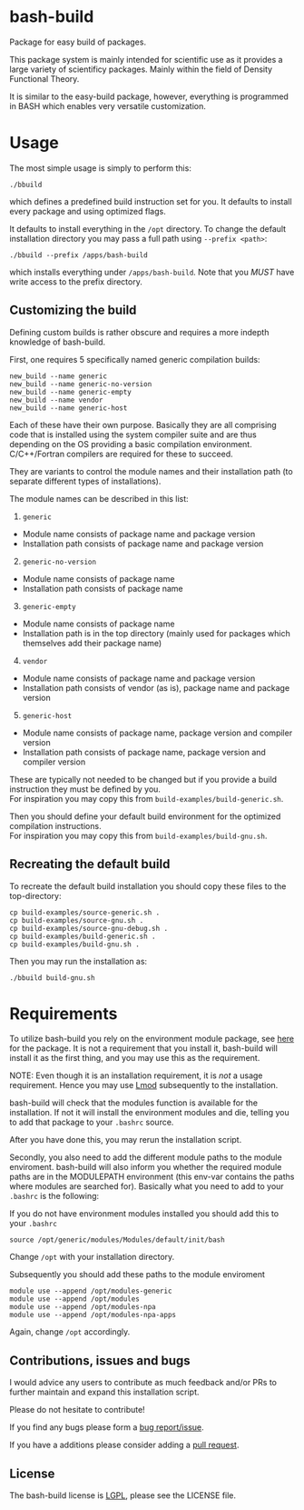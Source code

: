 
# bash-build #

Package for easy build of packages.

This package system is mainly intended for scientific use as it provides
a large variety of scientificy packages. Mainly within the field of
Density Functional Theory.

It is similar to the easy-build package, however, everything
is programmed in BASH which enables very versatile customization.

# Usage #

The most simple usage is simply to perform this:

    ./bbuild

which defines a predefined build instruction set for you.
It defaults to install every package and using optimized flags.

It defaults to install everything in the `/opt` directory. To
change the default installation directory you may pass a full
path using `--prefix <path>`:

    ./bbuild --prefix /apps/bash-build

which installs everything under `/apps/bash-build`. Note that you *MUST*
have write access to the prefix directory.


## Customizing the build ##

Defining custom builds is rather obscure and requires a more indepth knowledge
of bash-build.

First, one requires 5 specifically named generic compilation builds:

    new_build --name generic
    new_build --name generic-no-version
    new_build --name generic-empty
    new_build --name vendor
    new_build --name generic-host

Each of these have their own purpose. Basically they are all comprising
code that is installed using the system compiler suite and are thus
depending on the OS providing a basic compilation environment.
C/C++/Fortran compilers are required for these to succeed.

They are variants to control the module names and their installation
path (to separate different types of installations).

The module names can be described in this list:

1. `generic`

  - Module name consists of package name and package version
  - Installation path consists of package name and package version
  
2. `generic-no-version`
  
  - Module name consists of package name
  - Installation path consists of package name
  
3. `generic-empty`
  - Module name consists of package name
  - Installation path is in the top directory (mainly used for packages which themselves add their package name)
4. `vendor`
  - Module name consists of package name and package version
  - Installation path consists of vendor (as is), package name and package version
5. `generic-host`
  - Module name consists of package name, package version and compiler version
  - Installation path consists of package name, package version and compiler version

These are typically not needed to be changed but if you provide a build instruction
they must be defined by you.  
For inspiration you may copy this from `build-examples/build-generic.sh`.

Then you should define your default build environment for the optimized compilation
instructions.  
For inspiration you may copy this from `build-examples/build-gnu.sh`.


## Recreating the default build ##

To recreate the default build installation you should copy these files to the top-directory:

    cp build-examples/source-generic.sh .
    cp build-examples/source-gnu.sh .
    cp build-examples/source-gnu-debug.sh .
    cp build-examples/build-generic.sh .
    cp build-examples/build-gnu.sh .

Then you may run the installation as:

    ./bbuild build-gnu.sh


# Requirements #

To utilize bash-build you rely on the environment module package, see [here][env-mod] for the package.
It is not a requirement that you install it, bash-build will install it as the first thing, and you may
use this as the requirement.

NOTE: Even though it is an installation requirement, it is _not_ a usage
requirement. Hence you may use [Lmod][lmod] subsequently to the installation.

bash-build will check that the modules function is available for the installation.
If not it will install the environment modules and die, telling you to add that package
to your `.bashrc` source.

After you have done this, you may rerun the installation script.

Secondly, you also need to add the different module paths to the module
enviroment.
bash-build will also inform you whether the required module paths are in the
MODULEPATH environment (this env-var contains the paths where modules are searched for).
Basically what you need to add to your `.bashrc` is the following:

If you do not have environment modules installed you should add this to your `.bashrc`

    source /opt/generic/modules/Modules/default/init/bash

Change `/opt` with your installation directory.

Subsequently you should add these paths to the module enviroment

    module use --append /opt/modules-generic
    module use --append /opt/modules
    module use --append /opt/modules-npa
    module use --append /opt/modules-npa-apps

Again, change `/opt` accordingly.


## Contributions, issues and bugs ##

I would advice any users to contribute as much feedback and/or PRs to further
maintain and expand this installation script.

Please do not hesitate to contribute!

If you find any bugs please form a [bug report/issue][issue].

If you have a additions please consider adding a [pull request][pr].


## License ##

The bash-build license is [LGPL][lgpl], please see the LICENSE file.


<!---
Links to external and internal sites.
-->
[bb@git]: https://github.com/zerothi/bash-build
[issue]: https://github.com/zerothi/bash-build/issues
[pr]: https://github.com/zerothi/bash-build/pulls
[lgpl]: http://www.gnu.org/licenses/lgpl.html
[env-mod]: http://modules.sourceforge.net/
[lmod]: https://github.com/TACC/Lmod
